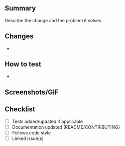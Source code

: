 ## Summary

Describe the change and the problem it solves.

## Changes
- 

## How to test
- 

## Screenshots/GIF

## Checklist
- [ ] Tests added/updated if applicable
- [ ] Documentation updated (README/CONTRIBUTING)
- [ ] Follows code style
- [ ] Linked issue(s)
